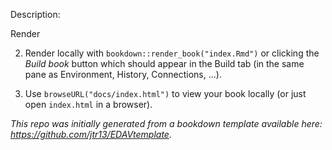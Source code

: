 
Description:


Render

2. Render locally with `bookdown::render_book("index.Rmd")` or clicking the *Build book* button which should appear in the Build tab (in the same pane as Environment, History, Connections, ...).

3. Use `browseURL("docs/index.html")` to view your book locally (or just open `index.html` in a browser).




*This repo was initially generated from a bookdown template available here: https://github.com/jtr13/EDAVtemplate.*	




